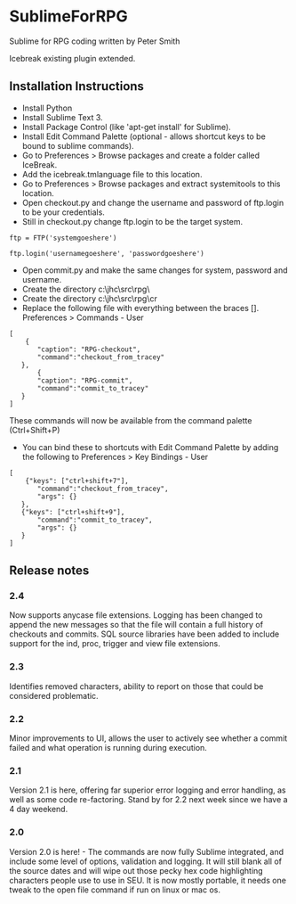 # SublimeForRPG
Sublime for RPG coding written by Peter Smith 

Icebreak existing plugin extended.

## Installation Instructions

- Install Python
- Install Sublime Text 3.
- Install Package Control (like 'apt-get install' for Sublime).
- Install Edit Command Palette (optional - allows shortcut keys to be bound to sublime commands).
- Go to Preferences > Browse packages and create a folder called IceBreak.
- Add the icebreak.tmlanguage file to this location. 
- Go to Preferences > Browse packages and extract systemitools to this location.
- Open checkout.py and change the username and password of ftp.login to be your credentials. 
- Still in checkout.py change ftp.login to be the target system.
```
ftp = FTP('systemgoeshere')

ftp.login('usernamegoeshere', 'passwordgoeshere')
```

- Open commit.py and make the same changes for system, password and username.
- Create the directory c:\jhc\src\rpg\
- Create the directory c:\jhc\src\rpg\cr
- Replace the following file with everything between the braces []. Preferences > Commands - User

```
[
    {
       "caption": "RPG-checkout",
       "command":"checkout_from_tracey"
   },
       {
       "caption": "RPG-commit",
       "command":"commit_to_tracey"
   }
]
```
These commands will now be available from the command palette (Ctrl+Shift+P)

- You can bind these to shortcuts with Edit Command Palette by adding the following to Preferences > Key Bindings - User
```
[
    {"keys": ["ctrl+shift+7"],
       "command":"checkout_from_tracey",
       "args": {}
   },
   {"keys": ["ctrl+shift+9"],
       "command":"commit_to_tracey",
       "args": {}
   }
]
```

## Release notes

### 2.4
Now supports anycase file extensions.
Logging has been changed to append the new messages so that the file will contain a full history of checkouts and commits.
SQL source libraries have been added to include support for the ind, proc, trigger and view file extensions.
### 2.3
Identifies removed characters, ability to report on those that could be considered problematic.
### 2.2
Minor improvements to UI, allows the user to actively see whether a commit failed and what operation is running during execution.
### 2.1
Version 2.1 is here, offering far superior error logging and error handling, as well as some code re-factoring. Stand by for 2.2 next week since we have a 4 day weekend.
### 2.0
Version 2.0 is here! - The commands are now fully Sublime integrated, and include some level of options, validation and logging. It will still blank all of the source dates and will wipe out those pecky hex code highlighting characters people use to use in SEU. It is now mostly portable, it needs one tweak to the open file command if run on linux or mac os.
